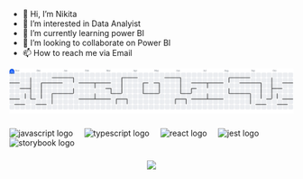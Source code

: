 - 👋 Hi, I’m Nikita 
- 👀 I’m interested in Data Analyist
- 🌱 I’m currently learning power BI
- 💞️ I’m looking to collaborate on Power BI
- 📫 How to reach me via Email

<picture>
  <source media="(prefers-color-scheme: dark)" srcset="https://raw.githubusercontent.com/nikko-notanengineer/nikko-notanengineer/output/pacman-contribution-graph-dark.svg">
  <source media="(prefers-color-scheme: light)" srcset="https://raw.githubusercontent.com/nikko-notanengineer/nikko-notanengineer/output/pacman-contribution-graph.svg">
  <img alt="pacman contribution graph" src="https://raw.githubusercontent.com/nikko-notanengineer/nikko-notanengineer/output/pacman-contribution-graph.svg">
</picture>


###
<div align="left">
  <img src="https://cdn.jsdelivr.net/gh/devicons/devicon/icons/javascript/javascript-original.svg" height="40" alt="javascript logo"  />
  <img width="12" />
  <img src="https://cdn.jsdelivr.net/gh/devicons/devicon/icons/typescript/typescript-original.svg" height="40" alt="typescript logo"  />
  <img width="12" />
  <img src="https://cdn.jsdelivr.net/gh/devicons/devicon/icons/react/react-original.svg" height="40" alt="react logo"  />
  <img width="12" />
  <img src="https://cdn.jsdelivr.net/gh/devicons/devicon/icons/jest/jest-plain.svg" height="40" alt="jest logo"  />
  <img width="12" />
  <img src="https://cdn.jsdelivr.net/gh/devicons/devicon/icons/storybook/storybook-original.svg" height="40" alt="storybook logo"  />
</div>

###
<div align="center">
  <img src="https://visitor-badge.laobi.icu/badge?page_id=nikko-notanengineer.nikko-notanengineer&"  />
</div>

###
